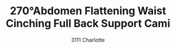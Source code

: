 ---
layout: product
title: 270°Abdomen Flattening Waist Cinching Full Back Support Cami 
subtitle: 3111 Charlotte
price: '38.00'
product_image: /shaping-lingerie/3111-front.png
product_image_hover: /shaping-lingerie/3111-back.png
categories: 
  - Tummy & Waist
  - Back Support
  - Bust
  - Tops
---